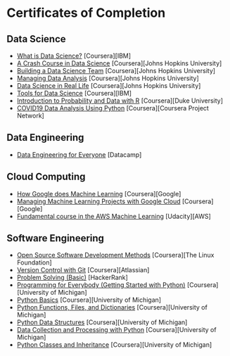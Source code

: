 # Certificates of Completion


## Data Science
- [What is Data Science?](https://www.coursera.org/account/accomplishments/verify/2QM9N7JWRY8U) [Coursera][IBM]
- [A Crash Course in Data Science](https://www.coursera.org/account/accomplishments/verify/DGFRPDWTGR2K) [Coursera][Johns Hopkins University]
- [Building a Data Science Team](https://www.coursera.org/account/accomplishments/verify/MKPKLUM4CN6L) [Coursera][Johns Hopkins University]
- [Managing Data Analysis](https://www.coursera.org/account/accomplishments/verify/UVNPSHAE35NY) [Coursera][Johns Hopkins University]
- [Data Science in Real Life](https://www.coursera.org/account/accomplishments/verify/5XWDH2UKKQGF) [Coursera][Johns Hopkins University]
- [Tools for Data Science](https://www.coursera.org/account/accomplishments/verify/WWP2MT3G37Y8) [Coursera][IBM]
- [Introduction to Probability and Data with R](https://www.coursera.org/account/accomplishments/verify/RUR5BQSA7PNJ) [Coursera][Duke University]
- [COVID19 Data Analysis Using Python](https://www.coursera.org/account/accomplishments/verify/YHUL7R7YU2Z7) [Coursera][Coursera Project Network]


## Data Engineering
- [Data Engineering for Everyone](https://www.datacamp.com/statement-of-accomplishment/course/b2b27ae7ba5ce4ea89c2bcacf2d898e1b985f1d7) [Datacamp]


## Cloud Computing
- [How Google does Machine Learning](https://www.coursera.org/account/accomplishments/verify/9L9EG9M3GLGK) [Coursera][Google]
- [Managing Machine Learning Projects with Google Cloud](https://www.coursera.org/account/accomplishments/verify/DD8JHESZWAUP) [Coursera][Google]
- [Fundamental course in the AWS Machine Learning](https://s3-us-west-2.amazonaws.com/udacity-printer/production/certificates/0f56ace9-13f7-4cff-96bb-6d97f549035d.pdf?utm_campaign=sch_600_auto_ndxxx_aws-ml-completed_global&utm_source=blueshift&utm_medium=email&utm_content=sch_600_auto_ndxxx_aws-ml-complet) [Udacity][AWS]


## Software Engineering
- [Open Source Software Development Methods](https://www.coursera.org/account/accomplishments/verify/HTRRGMSPYNHK) [Coursera][The Linux Foundation]
- [Version Control with Git](https://www.coursera.org/account/accomplishments/verify/TLPXDE2428A9) [Coursera][Atlassian]
- [Problem Solving (Basic)](https://www.hackerrank.com/certificates/d3a647b19e00) [HackerRank]
- [Programming for Everybody (Getting Started with Python)](https://www.coursera.org/account/accomplishments/verify/FQSA6VHTBHRM) [Coursera][University of Michigan]
- [Python Basics](https://www.coursera.org/account/accomplishments/verify/RUM6FA6V87VN) [Coursera][University of Michigan]
- [Python Functions, Files, and Dictionaries](https://www.coursera.org/account/accomplishments/verify/6KTV6T456U8F) [Coursera][University of Michigan]
- [Python Data Structures](https://www.coursera.org/account/accomplishments/verify/K47K4YFWHKF6) [Coursera][University of Michigan]
- [Data Collection and Processing with Python](https://www.coursera.org/account/accomplishments/verify/3GR38UHTK6BK) [Coursera][University of Michigan]
- [Python Classes and Inheritance](https://www.coursera.org/account/accomplishments/verify/YQ3UZTVWZ9US) [Coursera][University of Michigan]

